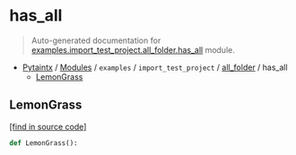 # has_all

> Auto-generated documentation for [examples.import_test_project.all_folder.has_all](../../../../examples/import_test_project/all_folder/has_all.py) module.

- [Pytaintx](../../../README.md#pytaintx-index) / [Modules](../../../README.md#pytaintx-modules) / `examples` / `import_test_project` / [all_folder](index.md#all_folder) / has_all
    - [LemonGrass](#lemongrass)

## LemonGrass

[[find in source code]](../../../../examples/import_test_project/all_folder/has_all.py#L5)

```python
def LemonGrass():
```

